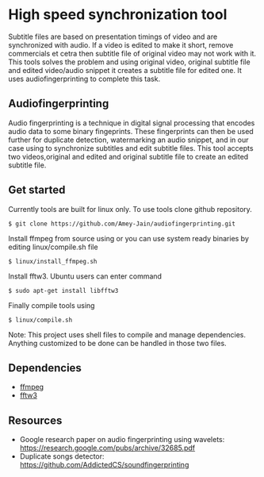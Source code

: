 # High speed synchronization tool
Subtitle files are based on presentation timings of video and are synchronized with audio. If a video is edited to make it short, remove commercials et cetra then subtitle file of original video may not work with it. This tools solves the problem and using original video, original subtitle file and edited video/audio snippet it creates a subtitle file for edited one. It uses audiofingerprinting to complete this task.

## Audiofingerprinting
Audio fingerprinting is a technique in digital signal processing that encodes audio data to some binary fingeprints. These fingerprints can then be used further for duplicate detection, watermarking an audio snippet, and in our case using to synchronize subtitles and edit subtitle files. This tool accepts two videos,original and edited and original subtitle file to create an edited subtitle file.

## Get started
Currently tools are built for linux only. To use tools clone github repository.
```
$ git clone https://github.com/Amey-Jain/audiofingerprinting.git
```
Install ffmpeg from source using or you can use system ready binaries by editing linux/compile.sh file
```
$ linux/install_ffmpeg.sh
```
Install fftw3. Ubuntu users can enter command
```
$ sudo apt-get install libfftw3
```
Finally compile tools using
```
$ linux/compile.sh
```
Note: This project uses shell files to compile and manage dependencies. Anything customized to be done can be handled in those two files.

## Dependencies
* [ffmpeg](https://www.ffmpeg.org/)
* [fftw3](http://www.fftw.org/)

## Resources
* Google research paper on audio fingerprinting using wavelets: https://research.google.com/pubs/archive/32685.pdf
* Duplicate songs detector: https://github.com/AddictedCS/soundfingerprinting

